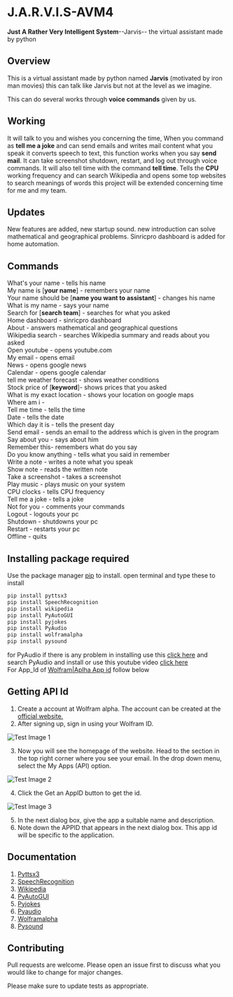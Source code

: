 # J.A.R.V.I.S-AVM4
**Just A Rather Very Intelligent System**--Jarvis--
 the virtual assistant made by python  

## Overview
This is a virtual assistant made by python named **Jarvis** (motivated by iron man movies)
this can talk like Jarvis but not at the level as we imagine.                                             

This can do several works through **voice commands** given by us.

## Working
It will talk to you and wishes you concerning the time,
When you command as **tell me a joke** and can send emails and writes mail content what you speak it converts speech to text, this function works when you say **send mail**. It can take screenshot shutdown, restart, and log out through voice commands. It will also tell time with the command **tell time**. Tells the **CPU** working frequency and can search Wikipedia and opens some top websites to search meanings of words this project will be extended concerning time for me and my team.

## Updates
New features are added, new startup sound. new introduction can solve mathematical and geographical problems. Sinricpro dashboard is added for home automation.

## Commands
 

What's your name - tells his name                                                                
My name is [**your name**] - remembers your name                                       
Your name should be [**name you want to assistant**] - changes his name                           
What is my name - says your name                                                                  
Search for [**search team**] - searches for what you asked                                        
Home dashboard - sinricpro dashboard                                        
About - answers mathematical and geographical questions       
Wikipedia search - searches Wikipedia summary and reads about you asked                         
Open youtube - opens youtube.com                                                                   
My email - opens email                                                                                      
News - opens google news                                                                               
Calendar - opens google calendar                                                                                                                              
tell me weather forecast - shows weather conditions                                               
Stock price of [**keyword**]- shows prices that you asked                                           
What is my exact location - shows your location on google maps                                  
Where am i -                                                                                              
Tell me time - tells the time                                                                     
Date - tells the date                                                                              
Which day it is - tells the present day                                                                              
Send email - sends an email to the address which is given in the program                                
Say about you - says about him                                                                       
Remember this- remembers what do you say                                                           
Do you know anything - tells what you said in remember                                          
Write a note - writes a note what you speak                                                           
Show note - reads the written note                                           
Take a screenshot - takes a screenshot                                                                  
Play music - plays music on your system                                                          
CPU clocks - tells CPU frequency                                                                    
Tell me a joke - tells a joke                                                                    
Not for you - comments your commands                                                                    
Logout - logouts your pc                                                                     
Shutdown - shutdowns your pc                                                                   
Restart - restarts your pc                                                                                                                                                                        
Offline - quits                                                                                 


## Installing package required

Use the package manager [pip](https://pip.pypa.io/en/stable/) to install.
open terminal and type these to install

```python
pip install pyttsx3
pip install SpeechRecognition
pip install wikipedia
pip install PyAutoGUI
pip install pyjokes
pip install PyAudio
pip install wolframalpha 
pip install pysound
```
for PyAudio if there is any problem in installing use this [click here](https://www.lfd.uci.edu/~gohlke/pythonlibs/) and search PyAudio and install
or use this youtube video [click here](https://www.youtube.com/watch?v=-3am_5jMzJ4&t=307s)                                                                              
For App_Id of [Wolfram|Aplha App id](https://www.wolframalpha.com/) follow below                              
                                                                                                         
## Getting API Id

1. Create a account at Wolfram alpha. The account can be created at the [official website.](https://www.wolframalpha.com/)                                                                                            
2. After signing up, sign in using your Wolfram ID.

![Test Image 1](https://media.geeksforgeeks.org/wp-content/uploads/20191001183258/Screenshot-734-1024x214.png)                                  

3. Now you will see the homepage of the website. Head to the section in the top right corner where you see your email. In the drop down menu, select the My Apps (API) option.

![Test Image 2](https://media.geeksforgeeks.org/wp-content/uploads/20191001183957/Screenshot-818.png)



4. Click the Get an AppID button to get the id.                                                 

![Test Image 3](https://media.geeksforgeeks.org/wp-content/uploads/20191001184339/Screenshot-920.png)

5. In the next dialog box, give the app a suitable name and description.
6. Note down the APPID that appears in the next dialog box. This app id will be specific to the application.


## Documentation
1. [Pyttsx3](https://pypi.org/project/pyttsx3/)
2. [SpeechRecognition](https://pypi.org/project/SpeechRecognition/)
3. [Wikipedia](https://pypi.org/project/wikipedia/)
4. [PyAutoGUI](https://pypi.org/project/PyAutoGUI/)
5. [Pyjokes](https://pypi.org/project/pyjokes/)
6. [Pyaudio](https://pypi.org/project/PyAudio/)
7. [Wolframalpha](https://pypi.org/project/wolframalpha/)
8. [Pysound](https://pypi.org/project/pysound/)
## Contributing
Pull requests are welcome. Please open an issue first to discuss what you would like to change for major changes.

Please make sure to update tests as appropriate.
